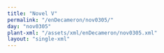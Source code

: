 ```yaml
---
title: "Novel V"
permalink: "/enDecameron/nov0305/"
day: "nov0305"
plant-xml: "/assets/xml/enDecameron/nov0305.xml"
layout: "single-xml"
---
```

